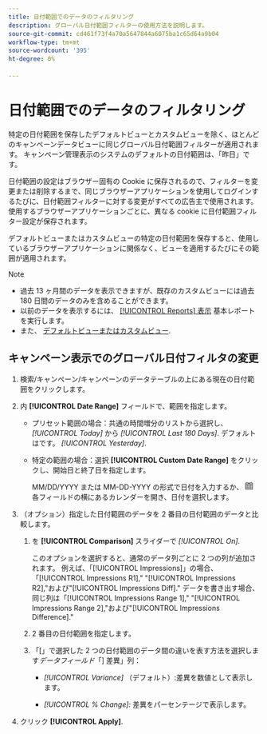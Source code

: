 ```yaml
---
title: 日付範囲でのデータのフィルタリング
description: グローバル日付範囲フィルターの使用方法を説明します。
source-git-commit: cd461f73f4a70a5647844a6075ba1c65d64a9b04
workflow-type: tm+mt
source-wordcount: '395'
ht-degree: 0%

---
```


# 日付範囲でのデータのフィルタリング

特定の日付範囲を保存したデフォルトビューとカスタムビューを除く、ほとんどのキャンペーンデータビューに同じグローバル日付範囲フィルターが適用されます。 キャンペーン管理表示のシステムのデフォルトの日付範囲は、「昨日」です。

日付範囲の設定はブラウザー固有の Cookie に保存されるので、フィルターを変更または削除するまで、同じブラウザーアプリケーションを使用してログインするたびに、日付範囲フィルターに対する変更がすべての広告主で使用されます。 使用するブラウザーアプリケーションごとに、異なる cookie に日付範囲フィルター設定が保存されます。

デフォルトビューまたはカスタムビューの特定の日付範囲を保存すると、使用しているブラウザーアプリケーションに関係なく、ビューを適用するたびにその範囲が適用されます。

>[!NOTE]
>
>* 過去 13 ヶ月間のデータを表示できますが、既存のカスタムビューには過去 180 日間のデータのみを含めることができます。
>* 以前のデータを表示するには、 [[!UICONTROL Reports] 表示](/help/search-social-commerce/reports/management/basic-advanced/basic-advanced-report-about.md) 基本レポートを実行します。
>* また、 [デフォルトビューまたはカスタムビュー](/help/search-social-commerce/common-tasks/data-views/custom-default-views-manage.md).


## キャンペーン表示でのグローバル日付フィルタの変更

1. 検索/キャンペーン/キャンペーンのデータテーブルの上にある現在の日付範囲をクリックします。

1. 内 **[!UICONTROL Date Range]** フィールドで、範囲を指定します。

   * プリセット範囲の場合：共通の時間増分のリストから選択し、 *[!UICONTROL Today]* から *[!UICONTROL Last 180 Days]*. デフォルトはです。 *[!UICONTROL Yesterday]*.

   * 特定の範囲の場合：選択 **[!UICONTROL Custom Date Range]** をクリックし、開始日と終了日を指定します。

      MM/DD/YYYY または MM-DD-YYYY の形式で日付を入力するか、 ![カレンダーアイコン](/help/search-social-commerce/assets/calendar.png "カレンダーアイコン") 各フィールドの横にあるカレンダーを開き、日付を選択します。

1. （オプション）指定した日付範囲のデータを 2 番目の日付範囲のデータと比較します。

   1. を **[!UICONTROL Comparison]** スライダーで *[!UICONTROL On]*.

      このオプションを選択すると、通常のデータ列ごとに 2 つの列が追加されます。 例えば、「[!UICONTROL Impressions]」の場合、「[!UICONTROL Impressions R1],&quot; &quot;[!UICONTROL Impressions R2],&quot;および&quot;[!UICONTROL Impressions Diff].&quot;  データを書き出す場合、同じ列は「[!UICONTROL Impressions Range 1],&quot; &quot;[!UICONTROL Impressions Range 2],&quot;および&quot;[!UICONTROL Impressions Difference].&quot;

   1. 2 番目の日付範囲を指定します。

   1. 「\[」で選択した 2 つの日付範囲のデータ間の違いを表す方法を選択します&#x200B;_データフィールド_「\] 差異」列：

      * *[!UICONTROL Variance]* （デフォルト）:差異を数値として表示します。

      * *[!UICONTROL % Change]:*  差異をパーセンテージで表示します。

1. クリック **[!UICONTROL Apply]**.

